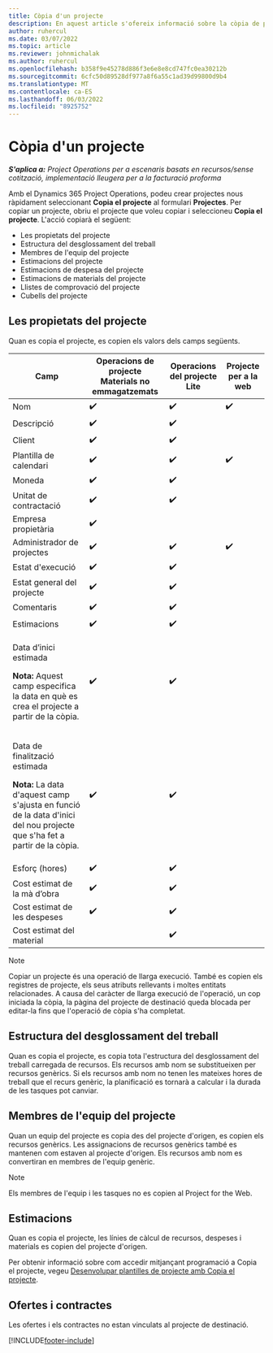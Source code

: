 ```yaml
---
title: Còpia d'un projecte
description: En aquest article s'ofereix informació sobre la còpia de projectes a Dynamics 365 Project Operations.
author: ruhercul
ms.date: 03/07/2022
ms.topic: article
ms.reviewer: johnmichalak
ms.author: ruhercul
ms.openlocfilehash: b358f9e45278d886f3e6e8e8cd747fc0ea30212b
ms.sourcegitcommit: 6cfc50d89528df977a8f6a55c1ad39d99800d9b4
ms.translationtype: MT
ms.contentlocale: ca-ES
ms.lasthandoff: 06/03/2022
ms.locfileid: "8925752"
---
```

# <a name="copy-a-project"></a>Còpia d'un projecte

_**S'aplica a:** Project Operations per a escenaris basats en recursos/sense cotització, implementació lleugera per a la facturació proforma_

Amb el Dynamics 365 Project Operations, podeu crear projectes nous ràpidament seleccionant **Copia el projecte** al formulari **Projectes**. Per copiar un projecte, obriu el projecte que voleu copiar i seleccioneu **Copia el projecte**. L'acció copiarà el següent:

- Les propietats del projecte 
- Estructura del desglossament del treball
- Membres de l'equip del projecte
- Estimacions del projecte
- Estimacions de despesa del projecte
- Estimacions de materials del projecte
- Llistes de comprovació del projecte
- Cubells del projecte

## <a name="project-properties"></a>Les propietats del projecte

Quan es copia el projecte, es copien els valors dels camps següents.

| Camp | Operacions de projecte Materials no emmagatzemats | Operacions del projecte Lite | Projecte per a la web |
|-------|------------------------------------------|-------------------------|---------------------|
| Nom | :heavy_check_mark: | :heavy_check_mark: | :heavy_check_mark: |
| Descripció | :heavy_check_mark: | :heavy_check_mark: | |
| Client | :heavy_check_mark: | :heavy_check_mark: | |
| Plantilla de calendari | :heavy_check_mark: | :heavy_check_mark: | :heavy_check_mark: |
| Moneda | :heavy_check_mark: | :heavy_check_mark: | |
| Unitat de contractació | :heavy_check_mark: | :heavy_check_mark: | |
| Empresa propietària | :heavy_check_mark: | | |
| Administrador de projectes | :heavy_check_mark: | :heavy_check_mark: | :heavy_check_mark: |
| Estat d'execució | :heavy_check_mark: | :heavy_check_mark: | |
| Estat general del projecte | :heavy_check_mark: | :heavy_check_mark: | |
| Comentaris | :heavy_check_mark: | :heavy_check_mark: | |
| Estimacions | :heavy_check_mark: | :heavy_check_mark: | |
| <p>Data d’inici estimada</p><p><strong>Nota:</strong> Aquest camp especifica la data en què es crea el projecte a partir de la còpia. | :heavy_check_mark: | :heavy_check_mark: | |
| <p>Data de finalització estimada</p><p><strong>Nota:</strong> La data d'aquest camp s'ajusta en funció de la data d'inici del nou projecte que s'ha fet a partir de la còpia.</p> | :heavy_check_mark: | :heavy_check_mark: | |
| Esforç (hores) | :heavy_check_mark: | :heavy_check_mark: | |
| Cost estimat de la mà d’obra | :heavy_check_mark: | :heavy_check_mark: | |
| Cost estimat de les despeses | :heavy_check_mark: | :heavy_check_mark: | |
| Cost estimat del material | | :heavy_check_mark: | |

> [!NOTE]
> Copiar un projecte és una operació de llarga execució. També es copien els registres de projecte, els seus atributs rellevants i moltes entitats relacionades. A causa del caràcter de llarga execució de l'operació, un cop iniciada la còpia, la pàgina del projecte de destinació queda blocada per editar-la fins que l'operació de còpia s'ha completat.

## <a name="work-breakdown-structure"></a>Estructura del desglossament del treball

Quan es copia el projecte, es copia tota l'estructura del desglossament del treball carregada de recursos. Els recursos amb nom se substitueixen per recursos genèrics. Si els recursos amb nom no tenen les mateixes hores de treball que el recurs genèric, la planificació es tornarà a calcular i la durada de les tasques pot canviar.

## <a name="project-team-members"></a>Membres de l'equip del projecte

Quan un equip del projecte es copia des del projecte d'origen, es copien els recursos genèrics. Les assignacions de recursos genèrics també es mantenen com estaven al projecte d'origen. Els recursos amb nom es convertiran en membres de l'equip genèric.

> [!NOTE]
> Els membres de l'equip i les tasques no es copien al Project for the Web.

## <a name="estimates"></a>Estimacions

Quan es copia el projecte, les línies de càlcul de recursos, despeses i materials es copien del projecte d'origen. 

Per obtenir informació sobre com accedir mitjançant programació a Copia el projecte, vegeu [Desenvolupar plantilles de projecte amb Copia el projecte](dev-copy-project.md).

## <a name="quotes-and-contracts"></a>Ofertes i contractes

Les ofertes i els contractes no estan vinculats al projecte de destinació.

[!INCLUDE[footer-include](../includes/footer-banner.md)]

